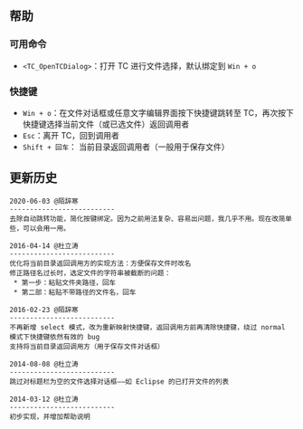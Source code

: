 ﻿## 帮助

### 可用命令
* `<TC_OpenTCDialog>`：打开 TC 进行文件选择，默认绑定到 `Win + o`

### 快捷键
* `Win + o`：在文件对话框或任意文字编辑界面按下快捷键跳转至 TC，再次按下快捷键选择当前文件（或已选文件）返回调用者
* `Esc`：离开 TC，回到调用者
* `Shift + 回车`： 当前目录返回调用者（一般用于保存文件）

## 更新历史

```
2020-06-03 @陌辞寒
--------------------------
去除自动跳转功能，简化按键绑定。因为之前用法复杂、容易出问题，我几乎不用。现在改简单些，可以会用一用。

2016-04-14 @杜立涛
--------------------------
优化将当前目录返回调用方的实现方法：方便保存文件时改名
修正路径名过长时，选定文件的字符串被截断的问题：
 * 第一步：粘贴文件夹路径，回车
 * 第二部：粘贴不带路径的文件名，回车

2016-02-23 @陌辞寒
--------------------------
不再新增 select 模式，改为重新映射快捷键，返回调用方前再清除快捷键，绕过 normal 模式下快捷键依然有效的 bug
支持将当前目录返回调用方（用于保存文件对话框）

2014-08-08 @杜立涛
--------------------------
跳过对标题栏为空的文件选择对话框——如 Eclipse 的已打开文件的列表

2014-03-12 @杜立涛
--------------------------
初步实现，并增加帮助说明
```
